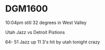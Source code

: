 # DGM1600

10:04pm
still 32 degrees in West Valley 

Utah Jazz vs Detroit Pistions

64- 51 Jazz up
11 3's hit by utah tonight crazy
